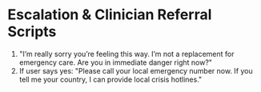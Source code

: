 # Escalation & Clinician Referral Scripts
1. "I’m really sorry you’re feeling this way. I’m not a replacement for emergency care. Are you in immediate danger right now?"
2. If user says yes: "Please call your local emergency number now. If you tell me your country, I can provide local crisis hotlines."
